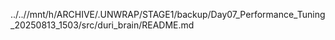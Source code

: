 ../..//mnt/h/ARCHIVE/.UNWRAP/STAGE1/backup/Day07_Performance_Tuning_20250813_1503/src/duri_brain/README.md